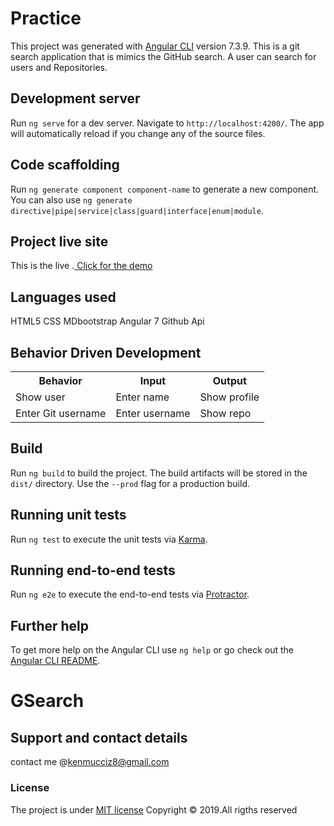 # Practice

This project was generated with [Angular CLI](https://github.com/angular/angular-cli) version 7.3.9.
This is a git search application that is mimics the GitHub search. A user can search for users and Repositories.

## Development server

Run `ng serve` for a dev server. Navigate to `http://localhost:4200/`. The app will automatically reload if you change any of the source files.

## Code scaffolding

Run `ng generate component component-name` to generate a new component. You can also use `ng generate directive|pipe|service|class|guard|interface|enum|module`.
## Project live site

 This is the live .[ Click for the demo](https://calvince.github.io/GSearch/)

## Languages used

HTML5
CSS
MDbootstrap
Angular 7
Github Api

## Behavior Driven Development
<table>
   <tr>
     <th>Behavior</th>
     <th>Input</th>
     <th>Output</th>
   </tr>
   <tr>
       <td>Show user</td>
       <td>Enter name</td>
       <td>Show profile</td>
   </tr>
   <tr>
       <td>Enter Git username</td>
       <td>Enter username</td>
       <td>Show repo</td>
   </tr>

</table>

## Build

Run `ng build` to build the project. The build artifacts will be stored in the `dist/` directory. Use the `--prod` flag for a production build.

## Running unit tests

Run `ng test` to execute the unit tests via [Karma](https://karma-runner.github.io).

## Running end-to-end tests

Run `ng e2e` to execute the end-to-end tests via [Protractor](http://www.protractortest.org/).

## Further help

To get more help on the Angular CLI use `ng help` or go check out the [Angular CLI README](https://github.com/angular/angular-cli/blob/master/README.md).
# GSearch

## Support and contact details
contact me @kenmucciz8@gmail.com
### License
The project is under [MIT license](https://github.com/mucciz/GSearch/blob/master/LICENSE)
Copyright &copy; 2019.All rigths reserved
